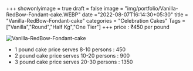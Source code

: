+++
showonlyimage = true
draft = false
image = "img/portfolio/Vanilla-RedBow-Fondant-cake.WEBP"
date ="2022-08-07T16:14:30+05:30"
title = "Vanilla-RedBow-Fondant-cake"
categories = "Celebration Cakes"
Tags = ["Vanilla","Round","Half Kg","One Tier"]
+++
price : ₹450 per pound
<!--more-->
![Vanilla-RedBow-Fondant-cake](/img/portfolio/Vanilla-RedBow-Fondant-cake.WEBP)
* 1 pound cake price serves 8-10 persons : 450
* 2 pound cake price serves 10-20 persons : 900
* 3 pound cake price serves 20-30 persons : 1350
